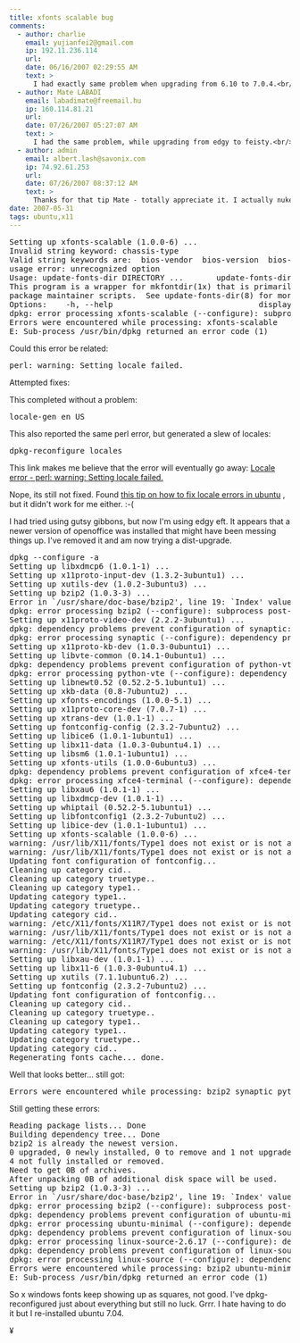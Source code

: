 ```yaml
---
title: xfonts scalable bug 
comments:
  - author: charlie
    email: yujianfei2@gmail.com
    ip: 192.11.236.114
    url:
    date: 06/16/2007 02:29:55 AM
    text: >
      I had exactly same problem when upgrading from 6.10 to 7.0.4.<br/><br/>I tried to twist the /var/lib/dpkg/xfonts-scalable.preinst, postinst...<br/><br/>The problem seems to be the update-fonts-dir does not support -x11layout, may not be accurate, but something like that...<br/><br/>Not be able to resolved it right now... and ever worse, I can not have my X working right now....<br/><br/>looking forward to a fix...
  - author: Mate LABADI
    email: labadimate@freemail.hu
    ip: 160.114.81.21
    url:
    date: 07/26/2007 05:27:07 AM
    text: >
      I had the same problem, while upgrading from edgy to feisty.<br/>Then I upgraded xfonts-utils first (it contains update-fonts-dir).<br/>This new update-fonts-dir accepts the -x11layout option.<br/><br/>Cheers,<br/>Mate
  - author: admin
    email: albert.lash@savonix.com
    ip: 74.92.61.253
    url:
    date: 07/26/2007 08:37:12 AM
    text: >
      Thanks for that tip Mate - totally appreciate it. I actually nuked my machine that was giving me those issues and now use it as a LTSP client, but its good to know. Hopefully your tip will help charlie above.<br/><br/>Instead of xubuntu, I'm now using debian with fluxbox, even lighter and simpler than xubuntu. A little harder to setup but not by much.<br/><br/><a href="http://www.docunext.com/blog/2007/07/minideb.html" rel="nofollow">http://www.docunext.com/blog/2007/07/minideb.html</a>
date: 2007-05-31
tags: ubuntu,x11
---
```

<a href="http://www.docunext.com/blog/2007/05/xfonts-scalable-bug.html" title="xubuntu fonts are all squares">
</a>

<pre>Setting up xfonts-scalable (1.0.0-6) ...
Invalid string keyword: chassis-type
Valid string keywords are:  bios-vendor  bios-version  bios-release-date  system-manufacturer  system-product-name  system-version  system-serial-number  baseboard-manufacturer  baseboard-product-name  baseboard-version  baseboard-serial-number  baseboard-asset-tag  chassis-manufacturer  chassis-version  chassis-serial-number  chassis-asset-tag  processor-manufacturer  processor-version
usage error: unrecognized option
Usage: update-fonts-dir DIRECTORY ...       update-fonts-dir { -h | --help }
This program is a wrapper for mkfontdir(1x) that is primarily useful to Debian
package maintainer scripts.  See update-fonts-dir(8) for more information.
Options:    -h, --help                               display this usage message and exit
dpkg: error processing xfonts-scalable (--configure): subprocess post-installation script returned error exit status 2
Errors were encountered while processing: xfonts-scalable
E: Sub-process /usr/bin/dpkg returned an error code (1)</pre>

Could this error be related:

<pre>perl: warning: Setting locale failed.</pre>

Attempted fixes:

This completed without a problem:

<pre>locale-gen en_US</pre>

This also reported the same perl error, but generated a slew of locales:

<pre>dpkg-reconfigure locales</pre>

This link makes me believe that the error will eventually go away: <a href="https://launchpad.net/ubuntu/+source/update-manager/+bug/59062">
Locale error - perl: warning: Setting locale failed.</a>

Nope, its still not fixed. Found <a href="http://cse.ucdavis.edu/users/sbeards/blog/fix-locale-errors-in-ubuntu">
this tip on how to fix locale errors in ubuntu</a>
, but it didn't work for me either. :-(

I had tried using gutsy gibbons, but now I'm using edgy eft. It appears that a newer version of openoffice was installed that might have been messing things up. I've removed it and am now trying a dist-upgrade.

<pre>dpkg --configure -a
Setting up libxdmcp6 (1.0.1-1) ...
Setting up x11proto-input-dev (1.3.2-3ubuntu1) ...
Setting up xutils-dev (1.0.2-3ubuntu3) ...
Setting up bzip2 (1.0.3-3) ...
Error in `/usr/share/doc-base/bzip2', line 19: `Index' value missing for format info
dpkg: error processing bzip2 (--configure): subprocess post-installation script returned error exit status 1
Setting up x11proto-video-dev (2.2.2-3ubuntu1) ...
dpkg: dependency problems prevent configuration of synaptic: synaptic depends on libapt-inst-libc6.4-6-1.1; however:  Package libapt-inst-libc6.4-6-1.1 is not installed. synaptic depends on libapt-pkg-libc6.4-6-3.51; however:  Package libapt-pkg-libc6.4-6-3.51 is not installed. synaptic depends on libvte9 (>= 1:0.13.3); however:  Package libvte9 is not installed.
dpkg: error processing synaptic (--configure): dependency problems - leaving unconfigured
Setting up x11proto-kb-dev (1.0.3-0ubuntu1) ...
Setting up libvte-common (0.14.1-0ubuntu1) ...
dpkg: dependency problems prevent configuration of python-vte: python-vte depends on libvte9 (>= 1:0.13.3); however:  Package libvte9 is not installed.
dpkg: error processing python-vte (--configure): dependency problems - leaving unconfigured
Setting up libnewt0.52 (0.52.2-5.1ubuntu1) ...
Setting up xkb-data (0.8-7ubuntu2) ...
Setting up xfonts-encodings (1.0.0-5.1) ...
Setting up x11proto-core-dev (7.0.7-1) ...
Setting up xtrans-dev (1.0.1-1) ...
Setting up fontconfig-config (2.3.2-7ubuntu2) ...
Setting up libice6 (1.0.1-1ubuntu1) ...
Setting up libx11-data (1.0.3-0ubuntu4.1) ...
Setting up libsm6 (1.0.1-1ubuntu1) ...
Setting up xfonts-utils (1.0.0-6ubuntu3) ...
dpkg: dependency problems prevent configuration of xfce4-terminal: xfce4-terminal depends on libvte9 (>= 1:0.13.3); however:  Package libvte9 is not installed.
dpkg: error processing xfce4-terminal (--configure): dependency problems - leaving unconfigured
Setting up libxau6 (1.0.1-1) ...
Setting up libxdmcp-dev (1.0.1-1) ...
Setting up whiptail (0.52.2-5.1ubuntu1) ...
Setting up libfontconfig1 (2.3.2-7ubuntu2) ...
Setting up libice-dev (1.0.1-1ubuntu1) ...
Setting up xfonts-scalable (1.0.0-6) ...
warning: /usr/lib/X11/fonts/Type1 does not exist or is not a directory
warning: /usr/lib/X11/fonts/Type1 does not exist or is not a directory
Updating font configuration of fontconfig...
Cleaning up category cid..
Cleaning up category truetype..
Cleaning up category type1..
Updating category type1..
Updating category truetype..
Updating category cid..
warning: /etc/X11/fonts/X11R7/Type1 does not exist or is not a directory
warning: /usr/lib/X11/fonts/Type1 does not exist or is not a directory
warning: /etc/X11/fonts/X11R7/Type1 does not exist or is not a directory
warning: /usr/lib/X11/fonts/Type1 does not exist or is not a directory
Setting up libxau-dev (1.0.1-1) ...
Setting up libx11-6 (1.0.3-0ubuntu4.1) ...
Setting up xutils (7.1.1ubuntu6.2) ...
Setting up fontconfig (2.3.2-7ubuntu2) ...
Updating font configuration of fontconfig...
Cleaning up category cid..
Cleaning up category truetype..
Cleaning up category type1..
Updating category type1..
Updating category truetype..
Updating category cid..
Regenerating fonts cache... done.</pre>

Well that looks better... still got:

<pre>Errors were encountered while processing: bzip2 synaptic python-vte xfce4-terminal</pre>

Still getting these errors:

<pre class="sh_sh">Reading package lists... Done
Building dependency tree... Done
bzip2 is already the newest version.
0 upgraded, 0 newly installed, 0 to remove and 1 not upgraded.
4 not fully installed or removed.
Need to get 0B of archives.
After unpacking 0B of additional disk space will be used.
Setting up bzip2 (1.0.3-3) ...
Error in `/usr/share/doc-base/bzip2', line 19: `Index' value missing for format info
dpkg: error processing bzip2 (--configure): subprocess post-installation script returned error exit status 1
dpkg: dependency problems prevent configuration of ubuntu-minimal: ubuntu-minimal depends on bzip2; however:  Package bzip2 is not configured yet.
dpkg: error processing ubuntu-minimal (--configure): dependency problems - leaving unconfigured
dpkg: dependency problems prevent configuration of linux-source-2.6.17: linux-source-2.6.17 depends on bzip2; however:  Package bzip2 is not configured yet.
dpkg: error processing linux-source-2.6.17 (--configure): dependency problems - leaving unconfigured
dpkg: dependency problems prevent configuration of linux-source: linux-source depends on linux-source-2.6.17; however:  Package linux-source-2.6.17 is not configured yet.
dpkg: error processing linux-source (--configure): dependency problems - leaving unconfigured
Errors were encountered while processing: bzip2 ubuntu-minimal linux-source-2.6.17 linux-source
E: Sub-process /usr/bin/dpkg returned an error code (1)</pre>

So x windows fonts keep showing up as squares, not good. I've dpkg-reconfigured just about everything but still no luck. Grrr. I hate having to do it but I re-installed ubuntu 7.04.

¥

